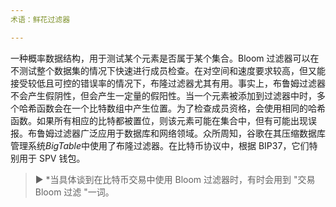 ```yaml
---
术语：鲜花过滤器

---
```

一种概率数据结构，用于测试某个元素是否属于某个集合。Bloom 过滤器可以在不测试整个数据集的情况下快速进行成员检查。在对空间和速度要求较高，但又能接受较低且可控的错误率的情况下，布隆过滤器尤其有用。事实上，布鲁姆过滤器不会产生假阴性，但会产生一定量的假阳性。当一个元素被添加到过滤器中时，多个哈希函数会在一个比特数组中产生位置。为了检查成员资格，会使用相同的哈希函数。如果所有相应的比特都被置位，则该元素可能在集合中，但有可能出现误报。布鲁姆过滤器广泛应用于数据库和网络领域。众所周知，谷歌在其压缩数据库管理系统*BigTable*中使用了布隆过滤器。在比特币协议中，根据 BIP37，它们特别用于 SPV 钱包。

> ► *当具体谈到在比特币交易中使用 Bloom 过滤器时，有时会用到 "交易 Bloom 过滤 "一词。